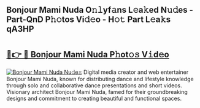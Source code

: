 ## Bonjour Mami Nuda O𝚗𝚕yf𝚊ns L𝚎a𝚔ed N𝚞𝚍es - Part-QnD P𝚑𝚘tos Vi𝚍𝚎o - H𝚘𝚝 Part L𝚎a𝚔s qA3HP

# <h2><a href="http://kf1piz.oniu.top/?m=Bonjour+Mami+Nuda">🔗👉 🔴 Bonjour Mami Nuda P𝚑ot𝚘𝚜 V𝚒d𝚎o</a></h2>

[![Bonjour Mami Nuda Nu𝚍e𝚜](https://i.imgur.com/0qMVB7G.gif)](http://kf1piz.oniu.top/?m=Bonjour+Mami+Nuda)
Digital media creator and web entertainer Bonjour Mami Nuda, known for distributing dance and lifestyle knowledge through solo and collaborative dance presentations and short videos. Visionary architect Bonjour Mami Nuda, famed for their groundbreaking designs and commitment to creating beautiful and functional spaces.  
